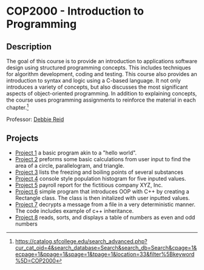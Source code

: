 # COP2000 - Introduction to Programming

## Description
The goal of this course is to provide an introduction to applications software design using structured programming concepts. This includes techniques for algorithm development, coding and testing. This course also provides an introduction to syntax and logic using a C-based language. It not only introduces a variety of concepts, but also discusses the most significant aspects of object-oriented programming. In addition to explaining concepts, the course uses programming assignments to reinforce the material in each chapter.[^1]

Professor: [Debbie Reid](https://www.sfcollege.edu/ite/contact/index) 

## Projects
- [Project 1](https://github.com/nasumilu-owner/cop2000/tree/main/Project%201) a basic program akin to a "hello world".
- [Project 2](https://github.com/nasumilu-owner/cop2000/tree/main/Project%202) preforms some basic calculations from user input to find the area of a circle, parallelogram, and triangle.
- [Project 3](https://github.com/nasumilu-owner/cop2000/tree/main/Project%203) lists the freezing and boiling points of several substances
- [Project 4](https://github.com/nasumilu-owner/cop2000/tree/main/Project%204) console style population histogram for five inputed values.
- [Project 5](https://github.com/nasumilu-owner/cop2000/tree/main/Project%205) payroll report for the fictitious company XYZ, Inc.
- [Project 6](https://github.com/nasumilu-owner/cop2000/tree/main/Project%206) simple program that introduces OOP with C++ by creating a Rectangle class. The class is then initalized with user inputted values. 
- [Project 7](https://github.com/nasumilu-owner/cop2000/tree/main/Project%207) decrypts a message from a file in a very deterministic manner. The code includes example of c++ inheritance.
- [Project 8](https://github.com/nasumilu-owner/cop2000/tree/main/Project%208) reads, sorts, and displays a table of numbers as even and odd numbers



[^1]: https://catalog.sfcollege.edu/search_advanced.php?cur_cat_oid=4&search_database=Search&search_db=Search&cpage=1&ecpage=1&ppage=1&spage=1&tpage=1&location=33&filter%5Bkeyword%5D=COP2000